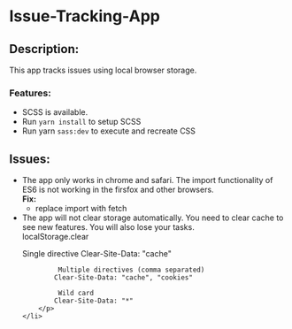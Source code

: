 # Issue-Tracking-App
## Description:
This app tracks issues using local browser storage.

### Features: 
- SCSS is available. 
- Run ``` yarn install ``` to setup SCSS 
- Run yarn ``` sass:dev ``` to execute and recreate CSS


## Issues: 
<ul>
    <li>The app only works in chrome and safari. The import functionality of ES6 is not working in the firsfox and other browsers. 
    <br> <b>Fix:</b>
        <ul> 
            <li> replace import with fetch </li>   
        </ul>
    </li>
    <li>The app will not clear storage automatically. You need to clear cache to see new features. You will also lose your tasks.
        <br> localStorage.clear
        <p> Single directive
            Clear-Site-Data: "cache"

             Multiple directives (comma separated)
            Clear-Site-Data: "cache", "cookies"

             Wild card
            Clear-Site-Data: "*"
        </p>
    </li>
</ul>